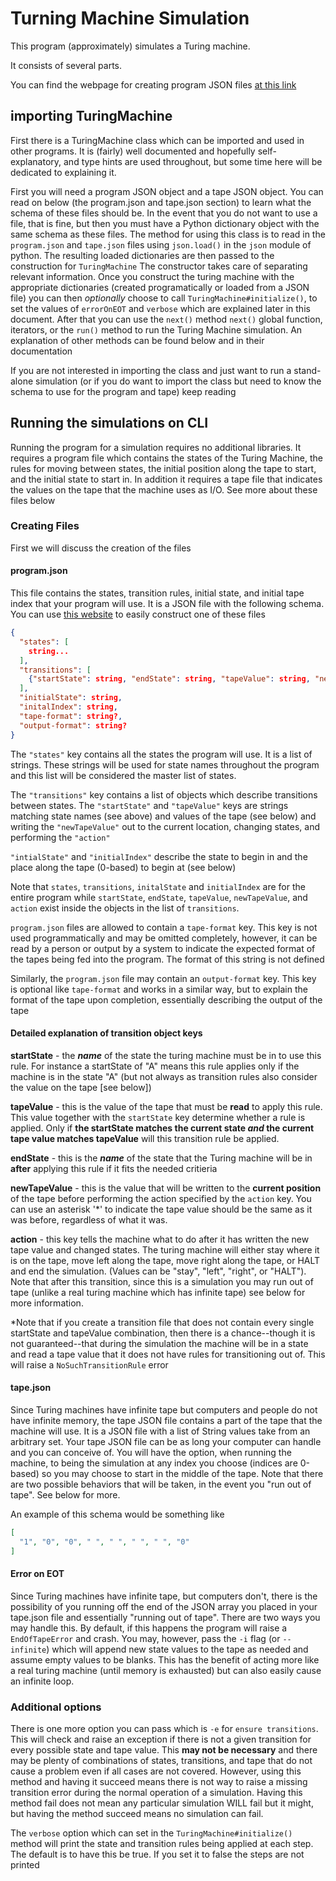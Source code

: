 # Turning Machine Simulation

This program (approximately) simulates a Turing machine.

It consists of several parts.

You can find the webpage for creating program JSON files [at this link](https://eluni.co/TuringMachine/web/transition-maker.html)

## importing TuringMachine
First there is a TuringMachine class which can be imported and used in other programs.
It is (fairly) well documented and hopefully self-explanatory, and type hints are used throughout,
but some time here will be dedicated to explaining it.

First you will need a program JSON object and a tape JSON object. You can read on below
(the program.json and tape.json section) to learn what the schema of these files should be.
In the event that you do not want to use a file, that is fine, but then you must have a Python
dictionary object with the same schema as these files. The method for using this class is to
read in the `program.json` and `tape.json` files using `json.load()` in the `json` module
of python. The resulting loaded dictionaries are then passed to the construction for `TuringMachine`
The constructor takes care of separating relevant information. Once you construct the turing machine
with the appropriate dictionaries (created programatically or loaded from a JSON file) you can then
*optionally* choose to call `TuringMachine#initialize()`, to set the values of `errorOnEOT` and
`verbose` which are explained later in this document. After that you can use the `next()` method
`next()` global function, iterators, or the `run()` method to run the Turing Machine simulation.
An explanation of other methods can be found below and in their documentation

If you are not interested in importing the class and just want to run a stand-alone
simulation (or if you do want to import the class but need to know the schema to use
for the program and tape) keep reading

## Running the simulations on CLI
Running the program for a simulation requires no additional libraries. It requires a
program file which contains the states of the Turing Machine, the rules for moving
between states, the initial position along the tape to start, and the initial state
to start in. In addition it requires a tape file that indicates the values on the
tape that the machine uses as I/O. See more about these files below

### Creating Files
First we will discuss the creation of the files

#### program.json
This file contains the states, transition rules, initial state, and initial tape index
that your program will use. It is a JSON file with the following schema. You can use
[this website](https://eluni.co/TuringMachine/web/transition-maker.html) to easily construct
one of these files
```json
{
  "states": [
    string...
  ],
  "transitions": [
    {"startState": string, "endState": string, "tapeValue": string, "newTapeValue": string, "action": string}...
  ],
  "initialState": string,
  "initalIndex": string,
  "tape-format": string?,
  "output-format": string?
}
```

The `"states"` key contains all the states the program will use. It is a list of strings.
These strings will be used for state names throughout the program and this list will
be considered the master list of states.

The `"transitions"` key contains a list of objects which describe transitions
between states. The `"startState"` and `"tapeValue"` keys are strings matching
state names (see above) and values of the tape (see below) and writing the
`"newTapeValue"` out to the current location, changing states, and performing the `"action"`

`"intialState"` and `"initialIndex"` describe the state to begin in and the place along the
tape (0-based) to begin at (see below)

Note that `states`, `transitions`, `initalState` and `initialIndex` are for the entire program while `startState`, `endState`, `tapeValue`, `newTapeValue`, and `action` exist inside the objects in the list of `transitions`.

`program.json` files are allowed to contain a `tape-format` key. This key is not used programmatically and
may be omitted completely, however, it can be read by a person or output by a system to indicate the
expected format of the tapes being fed into the program. The format of this string is not defined

Similarly, the `program.json` file may contain an `output-format` key. This key is optional
like `tape-format` and works in a similar way, but to explain the format of the tape upon completion,
essentially describing the output of the tape

#### Detailed explanation of transition object keys
**startState** - the ***name*** of the state the turing machine must be in to use this rule. For instance a startState of "A" means this rule applies only if the machine is in the state "A" (but not always as transition rules also consider the value on the tape
[see below])

**tapeValue** - this is the value of the tape that must be **read** to apply this rule. This value together with the `startState` key determine whether a rule is applied. Only if **the startState matches the current state *and* the current tape value matches tapeValue** will this transition rule be applied.

**endState** - this is the ***name*** of the state that the Turing machine will be in **after** applying this rule if it fits
the needed critieria

**newTapeValue** - this is the value that will be written to the **current position** of the tape before performing the
action specified by the `action` key. You can use an asterisk '*' to indicate the tape value should be the same as it was before, regardless of what it was.

**action** - this key tells the machine what to do after it has written the new tape value and changed states. The turing machine will either stay where it is on the tape, move left along the tape, move right along the tape, or HALT and end the simulation. (Values can be "stay", "left", "right", or "HALT"). Note that after this transition, since this is a simulation you may run out of tape (unlike a real turing machine which has infinite tape) see below for more information.

*Note that if you create a transition file that does not contain every single startState and tapeValue combination, then
there is a chance--though it is not guaranteed--that during the simulation the machine will be in a state and read a
tape value that it does not have rules for transitioning out of. This will raise a `NoSuchTransitionRule` error

#### tape.json
Since Turing machines have infinite tape but computers and people do not have infinite memory, the tape JSON file
contains a part of the tape that the machine will use. It is a JSON file with a list of String values take from an arbitrary set. Your tape JSON file can be as long your computer can handle and you can conceive of. You
will have the option, when running the machine, to being the simulation at any index you choose (indices are 0-based)
so you may choose to start in the middle of the tape. Note that there are two possible behaviors that will be taken,
in the event you "run out of tape". See below for more.

An example of this schema would be something like
```json
[
  "1", "0", "0", " ", " ", " ", " ", "0"
]

```

#### Error on EOT
Since Turing machines have infinite tape, but computers don't, there is the possibility of you running off the end
of the JSON array you placed in your tape.json file and essentially "running out of tape". There are two ways you may handle this. By default, if this happens the program will raise a `EndOfTapeError` and crash. You may, however, pass the
`-i` flag (or `--infinite`) which will append new state values to the tape as needed and assume empty values to be blanks.
This has the benefit of acting more like a real turing machine (until memory is exhausted) but can also easily cause an
infinite loop.

### Additional options

There is one more option you can pass which is `-e` for `ensure transitions`. This will check and raise an exception
if there is not a given transition for every possible state and tape value. This **may not be necessary** and there
may be plenty of combinations of states, transitions, and tape that do not cause a problem even if all cases are not covered.
However, using this method and having it succeed means there is not way to raise a missing transition error
during the normal operation of a simulation. Having this method fail does not mean any particular simulation
WILL fail but it might, but having the method succeed means no simulation can fail.

The `verbose` option which can set in the `TuringMachine#initialize()` method will print the state and transition
rules being applied at each step. The default is to have this be true. If you set it to false the steps are not printed
